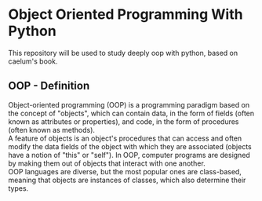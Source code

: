 # Object Oriented Programming With Python

This repository will be used to study deeply oop with python, based on caelum's book.

## OOP - Definition

Object-oriented programming (OOP) is a programming paradigm based on the concept of "objects", which can contain data, in the form of fields (often known as attributes or properties), and code, in the form of procedures (often known as methods).  
A feature of objects is an object's procedures that can access and often modify the data fields of the object with which they are associated (objects have a notion of "this" or "self"). In OOP, computer programs are designed by making them out of objects that interact with one another.  
OOP languages are diverse, but the most popular ones are class-based, meaning that objects are instances of classes, which also determine their types.


```python

```
